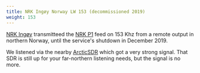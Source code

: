 ```yaml
---
title: NRK Ingøy Norway LW 153 (decommissioned 2019)
weight: 153
---
```

[NRK Ingøy](http://www.dxing.info/profiles/norway_nrk_ingoy.dx) transmitteed
the [NRK P1](https://radio.nrk.no/direkte/p1) feed
on 153 Khz from a remote output in northern Norway, until
the service's shutdown in December 2019.

We listened via the nearby [ArcticSDR](http://arcticsdr.ddns.net:8073/)
which got a very strong signal. That SDR is still up for your far-northern listening needs,
but the signal is no more.

